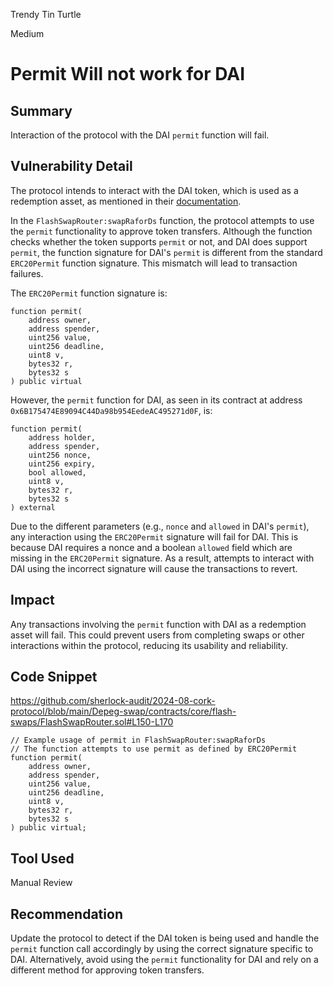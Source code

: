 Trendy Tin Turtle

Medium

# Permit Will not work for DAI

## Summary
Interaction of the protocol with the DAI `permit` function will fail.

## Vulnerability Detail
The protocol intends to interact with the DAI token, which is used as a redemption asset, as mentioned in their [documentation](https://corkfi.notion.site/Cork-Protocol-Litepaper-f21a57d5c19d48209dfa0f0c2ab776c4).

In the `FlashSwapRouter:swapRaforDs` function, the protocol attempts to use the `permit` functionality to approve token transfers. Although the function checks whether the token supports `permit` or not, and DAI does support `permit`, the function signature for DAI's `permit` is different from the standard `ERC20Permit` function signature. This mismatch will lead to transaction failures.

The `ERC20Permit` function signature is:
```solidity
function permit(
    address owner,
    address spender,
    uint256 value,
    uint256 deadline,
    uint8 v,
    bytes32 r,
    bytes32 s
) public virtual
```

However, the `permit` function for DAI, as seen in its contract at address `0x6B175474E89094C44Da98b954EedeAC495271d0F`, is:
```solidity
function permit(
    address holder, 
    address spender, 
    uint256 nonce, 
    uint256 expiry,
    bool allowed, 
    uint8 v, 
    bytes32 r, 
    bytes32 s
) external
```

Due to the different parameters (e.g., `nonce` and `allowed` in DAI's `permit`), any interaction using the `ERC20Permit` signature will fail for DAI. This is because DAI requires a nonce and a boolean `allowed` field which are missing in the `ERC20Permit` signature. As a result, attempts to interact with DAI using the incorrect signature will cause the transactions to revert.

## Impact
Any transactions involving the `permit` function with DAI as a redemption asset will fail. This could prevent users from completing swaps or other interactions within the protocol, reducing its usability and reliability.

## Code Snippet
https://github.com/sherlock-audit/2024-08-cork-protocol/blob/main/Depeg-swap/contracts/core/flash-swaps/FlashSwapRouter.sol#L150-L170
```solidity
// Example usage of permit in FlashSwapRouter:swapRaforDs
// The function attempts to use permit as defined by ERC20Permit
function permit(
    address owner,
    address spender,
    uint256 value,
    uint256 deadline,
    uint8 v,
    bytes32 r,
    bytes32 s
) public virtual;
```

## Tool Used
Manual Review

## Recommendation
Update the protocol to detect if the DAI token is being used and handle the `permit` function call accordingly by using the correct signature specific to DAI. Alternatively, avoid using the `permit` functionality for DAI and rely on a different method for approving token transfers.
